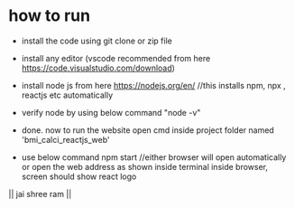 # how to run
- install the code using git clone or zip file

- install any editor (vscode recommended from here https://code.visualstudio.com/download) 

- install node js from here https://nodejs.org/en/ 
//this installs npm, npx , reactjs etc automatically

- verify node by using below command 
"node -v"

- done. now to run the website open cmd inside project folder named 'bmi_calci_reactjs_web' 
- use below command 
npm start
//either browser will open automatically or open the web address as shown inside terminal inside browser, screen should show react logo





|| jai shree ram ||
